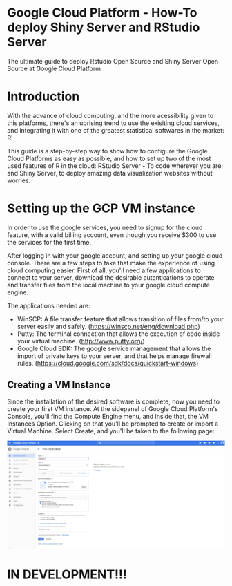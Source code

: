 # Google Cloud Platform - How-To deploy Shiny Server and RStudio Server
The ultimate guide to deploy Rstudio Open Source and Shiny Server Open Source at Google Cloud Platform

# Introduction
With the advance of cloud computing, and the more acessibility given to this platforms, there's an uprising trend to use the exisiting cloud services, and integrating it with one of the greatest statistical softwares in the market: R!

This guide is a step-by-step way to show how to configure the Google Cloud Platforms as easy as possible, and how to set up two of the most used features of R in the cloud: RStudio Server - To code wherever you are; and Shiny Server, to deploy amazing data visualization websites without worries.

# Setting up the GCP VM instance
In order to use the google services, you need to signup for the cloud feature, with a valid billing account, even though you receive $300 to use the services for the first time.

After logging in with your google account, and setting up your google cloud console. There are a few steps to take that make the experience of using cloud computing easier. First of all, you'll need a few applications to connect to your server, download the desirable autentications to operate and transfer files from the local machine to your google cloud compute engine.

The applications needed are:
- WinSCP: A file transfer feature that allows transition of files from/to your server easily and safely. (https://winscp.net/eng/download.php)
- Putty: The terminal connection that allows the execution of code inside your virtual machine. (http://www.putty.org/)
- Google Cloud SDK: The google service management that allows the import of private keys to your server, and that helps manage firewall rules. (https://cloud.google.com/sdk/docs/quickstart-windows)

## Creating a VM Instance

Since the installation of the desired software is complete, now you need to create your first VM instance. At the sidepanel of Google Cloud Platform's Console, you'll find the Compute Engine menu, and inside that, the VM Instances Option. Clicking on that you'll be prompted to create or import a Virtual Machine. Select Create, and you'll be taken to the following page:

![VM Instance Creation](pics/vm_instance_1.png)


# IN DEVELOPMENT!!!